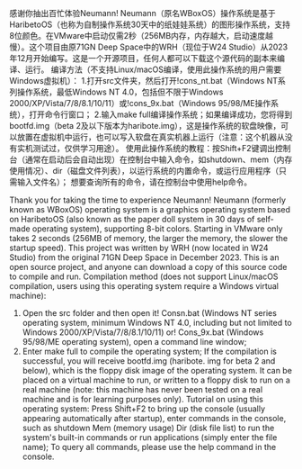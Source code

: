 感谢你抽出百忙体验Neumann!
Neumann（原名WBoxOS）操作系统是基于HaribetoOS（也称为自制操作系统30天中的纸娃娃系统）的图形操作系统，支持8位颜色。在VMware中启动仅需2秒（256MB内存，内存越大，启动速度越慢）。这个项目由原71GN Deep Space中的WRH（现位于W24 Studio）从2023年12月开始编写。这是一个开源项目，任何人都可以下载这个源代码的副本来编译、运行。
编译方法（不支持Linux/macOS编译，使用此操作系统的用户需要Windows虚拟机）：
1.打开src文件夹，然后打开!cons_nt.bat（Windows NT系列操作系统，最低Windows NT 4.0，包括但不限于Windows 2000/XP/Vista/7/8/8.1/10/11）或!cons_9x.bat（Windows 95/98/ME操作系统），打开命令行窗口；
2.输入make full编译操作系统；如果编译成功，您将得到bootfd.img（beta 2及以下版本为haribote.img），这是操作系统的软盘映像，可以放置在虚拟机中运行，也可以写入软盘在真实机器上运行（注意：这个机器从没有实机测试过，仅供学习用途）。
使用此操作系统的教程：按Shift+F2键调出控制台（通常在启动后会自动出现）在控制台中输入命令，如shutdown、mem（内存使用情况）、dir（磁盘文件列表），以运行系统的内置命令，或运行应用程序（只需输入文件名）；
想要查询所有的命令，请在控制台中使用help命令。

Thank you for taking the time to experience Neumann!
Neumann (formerly known as WBoxOS) operating system is a graphics operating system based on HaribetoOS (also known as the paper doll system in 30 days of self-made operating system), supporting 8-bit colors. Starting in VMware only takes 2 seconds (256MB of memory, the larger the memory, the slower the startup speed). This project was written by WRH (now located in W24 Studio) from the original 71GN Deep Space in December 2023. This is an open source project, and anyone can download a copy of this source code to compile and run.
Compilation method (does not support Linux/macOS compilation, users using this operating system require a Windows virtual machine):
1. Open the src folder and then open it! Consn.bat (Windows NT series operating system, minimum Windows NT 4.0, including but not limited to Windows 2000/XP/Vista/7/8/8.1/10/11) or! Cons_9x.bat (Windows 95/98/ME operating system), open a command line window;
2. Enter make full to compile the operating system; If the compilation is successful, you will receive bootfd.img (haribote. img for beta 2 and below), which is the floppy disk image of the operating system. It can be placed on a virtual machine to run, or written to a floppy disk to run on a real machine (note: this machine has never been tested on a real machine and is for learning purposes only).
Tutorial on using this operating system: Press Shift+F2 to bring up the console (usually appearing automatically after startup), enter commands in the console, such as shutdown Mem (memory usage) Dir (disk file list) to run the system's built-in commands or run applications (simply enter the file name);
To query all commands, please use the help command in the console.